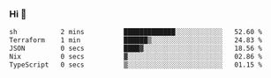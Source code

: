 ### Hi 👋

<!--START_SECTION:waka-->

```txt
sh           2 mins          █████████████░░░░░░░░░░░░   52.60 %
Terraform    1 min           ██████▒░░░░░░░░░░░░░░░░░░   24.83 %
JSON         0 secs          ████▓░░░░░░░░░░░░░░░░░░░░   18.56 %
Nix          0 secs          ▓░░░░░░░░░░░░░░░░░░░░░░░░   02.86 %
TypeScript   0 secs          ▒░░░░░░░░░░░░░░░░░░░░░░░░   01.15 %
```

<!--END_SECTION:waka-->
